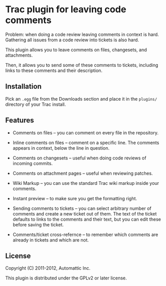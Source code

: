 Trac plugin for leaving code comments
=====================================

Problem: when doing a code review leaving comments in context is hard.
Gathering all issues from a code review into tickets is also hard.

This plugin allows you to leave comments on files, changesets, and
attachments.

Then, it allows you to send some of these comments to tickets, including
links to these comments and their description.

Installation
------------

Pick an `.egg` file from the Downloads section and place it in the `plugins/`
directory of your Trac install.

Features
--------

* Comments on files – you can comment on every file in the repository.

* Inline comments on files – comment on a specific line. The comments appears
in context, below the line in question.

* Comments on changesets – useful when doing code reviews of incoming commits.

* Comments on attachment pages – useful when reviewing patches.

* Wiki Markup – you can use the standard Trac wiki markup inside your
comments.

* Instant preview – to make sure you get the formatting right.

* Sending comments to tickets – you can select arbitrary number of comments
and create a new ticket out of them. The text of the ticket defaults to links
to the comments and their text, but you can edit these before saving the
ticket.

* Comments/ticket cross-refernce – to remember which comments are already in
tickets and which are not.


License
-------
Copyright (C) 2011-2012, Automattic Inc.

This plugin is distributed under the GPLv2 or later license.
